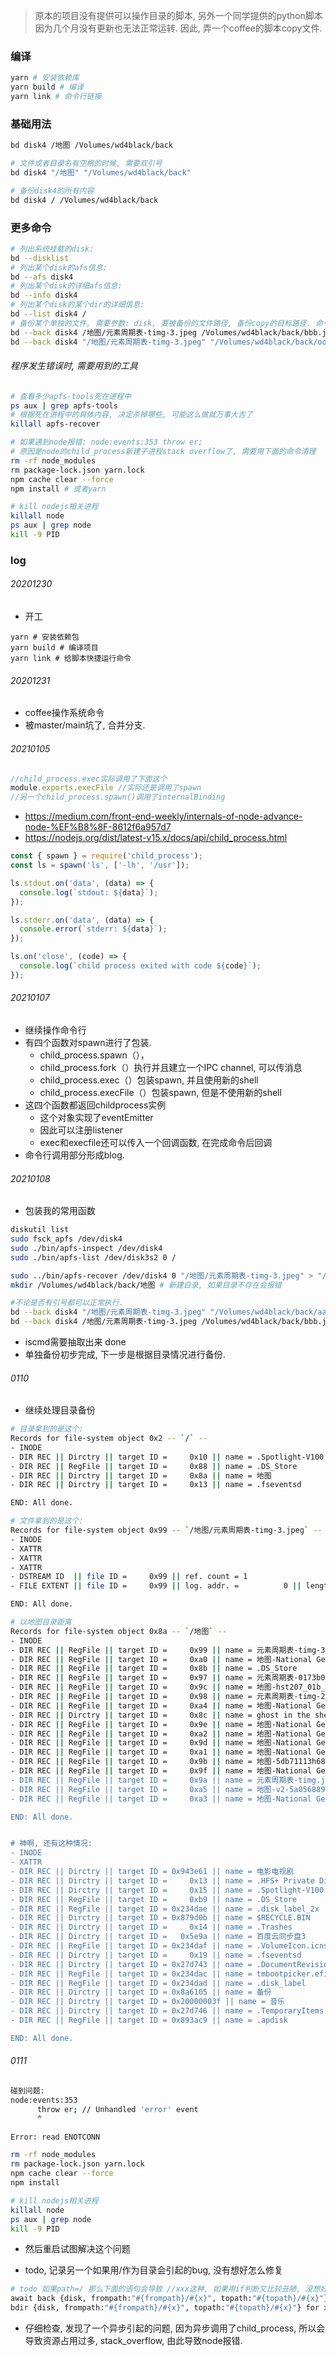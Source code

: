 > 原本的项目没有提供可以操作目录的脚本, 另外一个同学提供的python脚本因为几个月没有更新也无法正常运转. 因此, 弄一个coffee的脚本copy文件.

### 编译

```sh
yarn # 安装依赖库
yarn build # 编译
yarn link # 命令行链接
```

### 基础用法

```sh
bd disk4 /地图 /Volumes/wd4black/back

# 文件或者目录名有空格的时候, 需要双引号
bd disk4 "/地图" "/Volumes/wd4black/back"

# 备份disk4的所有内容
bd disk4 / /Volumes/wd4black/back
```

### 更多命令

```sh
# 列出系统挂载的disk: 
bd --disklist
# 列出某个disk的afs信息: 
bd --afs disk4
# 列出某个disk的详细afs信息: 
bd --info disk4
# 列出某个disk的某个dir的详细信息: 
bd --list disk4 /
# 备份某个单独的文件, 需要参数: disk, 要被备份的文件路径, 备份copy的目标路径. 命令行的引号不重要
bd --back disk4 /地图/元素周期表-timg-3.jpeg /Volumes/wd4black/back/bbb.jpeg
bd --back disk4 "/地图/元素周期表-timg-3.jpeg" "/Volumes/wd4black/back/ooo/xxx/xox/aaa.jpeg"
```

###### 程序发生错误时, 需要用到的工具

```sh
# 查看多少apfs-tools死在进程中
ps aux | grep apfs-tools
# 根据死在进程中的具体内容, 决定杀掉哪些, 可能这么做就万事大吉了
killall apfs-recover

# 如果遇到node报错: node:events:353 throw er;
# 原因是node的child_process新建子进程stack overflow了, 需要用下面的命令清理
rm -rf node_modules
rm package-lock.json yarn.lock
npm cache clear --force
npm install # 或者yarn

# kill nodejs相关进程
killall node
ps aux | grep node
kill -9 PID
```



### log

###### 20201230

- 开工

```
yarn # 安装依赖包
yarn build # 编译项目
yarn link # 给脚本快捷运行命令
```

###### 20201231

- coffee操作系统命令
- 被master/main坑了, 合并分支.

###### 20210105

```js
//child_process.exec实际调用了下面这个
module.exports.execFile //实际还是调用了spawn
//另一个child_process.spawn()调用了internalBinding
```

- https://medium.com/front-end-weekly/internals-of-node-advance-node-%EF%B8%8F-8612f6a957d7
- https://nodejs.org/dist/latest-v15.x/docs/api/child_process.html

```js
const { spawn } = require('child_process');
const ls = spawn('ls', ['-lh', '/usr']);

ls.stdout.on('data', (data) => {
  console.log(`stdout: ${data}`);
});

ls.stderr.on('data', (data) => {
  console.error(`stderr: ${data}`);
});

ls.on('close', (code) => {
  console.log(`child process exited with code ${code}`);
});
```

###### 20210107

- 继续操作命令行
- 有四个函数对spawn进行了包装.
  - child_process.spawn（），
  - child_process.fork（）执行并且建立一个IPC channel, 可以传消息
  - child_process.exec（）包装spawn, 并且使用新的shell
  - child_process.execFile（）包装spawn, 但是不使用新的shell
- 这四个函数都返回childprocess实例
  - 这个对象实现了eventEmitter
  - 因此可以注册listener
  - exec和execfile还可以传入一个回调函数, 在完成命令后回调
- 命令行调用部分形成blog.

###### 20210108

- 包装我的常用函数

```sh
diskutil list
sudo fsck_apfs /dev/disk4
sudo ./bin/apfs-inspect /dev/disk4
sudo ./bin/apfs-list /dev/disk3s2 0 / 

sudo ../bin/apfs-recover /dev/disk4 0 "/地图/元素周期表-timg-3.jpeg" > "/Volumes/wd4black/back/地图/元素周期表-timg-3.jpeg"
mkdir /Volumes/wd4black/back/地图 # 新建目录, 如果目录不存在会报错

#不论是否有引号都可以正常执行.
bd --back disk4 "/地图/元素周期表-timg-3.jpeg" "/Volumes/wd4black/back/aaa.jpeg"
bd --back disk4 /地图/元素周期表-timg-3.jpeg /Volumes/wd4black/back/bbb.jpeg
```

- iscmd需要抽取出来 done
- 单独备份初步完成, 下一步是根据目录情况进行备份.

###### 0110

- 继续处理目录备份

```sh
# 目录拿到的是这个: 
Records for file-system object 0x2 -- `/` --
- INODE
- DIR REC || Dirctry || target ID =     0x10 || name = .Spotlight-V100
- DIR REC || RegFile || target ID =     0x88 || name = .DS_Store
- DIR REC || Dirctry || target ID =     0x8a || name = 地图
- DIR REC || Dirctry || target ID =     0x13 || name = .fseventsd

END: All done.

# 文件拿到的是这个: 
Records for file-system object 0x99 -- `/地图/元素周期表-timg-3.jpeg` --
- INODE
- XATTR
- XATTR
- XATTR
- DSTREAM ID  || file ID =     0x99 || ref. count = 1
- FILE EXTENT || file ID =     0x99 || log. addr. =          0 || length =   237568 B =    0x3a000 B =    58 blocks =    0x3a blocks || phys. block =    0x405d3

END: All done.

# 以地图目录距离
Records for file-system object 0x8a -- `/地图` --
- INODE
- DIR REC || RegFile || target ID =     0x99 || name = 元素周期表-timg-3.jpeg
- DIR REC || RegFile || target ID =     0xa0 || name = 地图-National Geographic Mars Reference Map.jp2
- DIR REC || RegFile || target ID =     0x8b || name = .DS_Store
- DIR REC || RegFile || target ID =     0x97 || name = 元素周期表-0173b05b768daca801218d32832f21.jpg@3000w_1l_0o_100sh.jpg
- DIR REC || RegFile || target ID =     0x9c || name = 地图-hst207_01b_pic.jpg
- DIR REC || RegFile || target ID =     0x98 || name = 元素周期表-timg-2.jpeg
- DIR REC || RegFile || target ID =     0xa4 || name = 地图-National Geographic World Satellite Map.jp2
- DIR REC || Dirctry || target ID =     0x8c || name = ghost in the shell
- DIR REC || RegFile || target ID =     0x9e || name = 地图-National Geographic Earth at Night Map.jp2
- DIR REC || RegFile || target ID =     0xa2 || name = 地图-National Geographic Universe Reference Map.jp2
- DIR REC || RegFile || target ID =     0x9d || name = 地图-National Geographic Antarctica Satellite Map.jpg
- DIR REC || RegFile || target ID =     0xa1 || name = 地图-National Geographic Milky Way Reference Map.jp2
- DIR REC || RegFile || target ID =     0x9b || name = 地图-5db71113h68962619fda1.jpeg
- DIR REC || RegFile || target ID =     0x9f || name = 地图-National Geographic Earth's Fractured Surface Map.jp2
- DIR REC || RegFile || target ID =     0x9a || name = 元素周期表-timg.jpeg
- DIR REC || RegFile || target ID =     0xa5 || name = 地图-v2-5a05688930961118ce12e8801ccfb6a2_r.jpg
- DIR REC || RegFile || target ID =     0xa3 || name = 地图-National Geographic World Physical Ocean Floor.jp2

END: All done.


# 神啊, 还有这种情况:
- INODE
- XATTR
- DIR REC || Dirctry || target ID = 0x943e61 || name = 电影电视剧
- DIR REC || Dirctry || target ID =     0x13 || name = .HFS+ Private Directory Data
- DIR REC || Dirctry || target ID =     0x15 || name = .Spotlight-V100
- DIR REC || RegFile || target ID =     0xb9 || name = .DS_Store
- DIR REC || RegFile || target ID = 0x234dae || name = .disk_label_2x
- DIR REC || Dirctry || target ID = 0x879d0b || name = $RECYCLE.BIN
- DIR REC || Dirctry || target ID =     0x14 || name = .Trashes
- DIR REC || Dirctry || target ID =   0x5e9a || name = 百度云同步盘3
- DIR REC || RegFile || target ID = 0x234daf || name = .VolumeIcon.icns
- DIR REC || Dirctry || target ID =     0x19 || name = .fseventsd
- DIR REC || Dirctry || target ID = 0x27d743 || name = .DocumentRevisions-V100
- DIR REC || RegFile || target ID = 0x234dac || name = tmbootpicker.efi
- DIR REC || RegFile || target ID = 0x234dad || name = .disk_label
- DIR REC || Dirctry || target ID = 0x8a6105 || name = 备份
- DIR REC || Dirctry || target ID = 0x20000003f || name = 音乐
- DIR REC || Dirctry || target ID = 0x27d746 || name = .TemporaryItems
- DIR REC || RegFile || target ID = 0x893ac9 || name = .apdisk

END: All done.
```

###### 0111

```sh
碰到问题: 
node:events:353
      throw er; // Unhandled 'error' event
      ^

Error: read ENOTCONN
```

```sh
rm -rf node_modules
rm package-lock.json yarn.lock
npm cache clear --force
npm install

# kill nodejs相关进程
killall node
ps aux | grep node
kill -9 PID
```

- 然后重启试图解决这个问题

- todo, 记录另一个如果用/作为目录会引起的bug, 没有想好怎么修复

```sh
# todo 如果path=/ 那么下面的语句会导致 //xxx这种, 如果用if判断又比较丑陋, 没想好咋搞.
await back {disk, frompath:"#{frompath}/#{x}", topath:"#{topath}/#{x}"} for x in filelist
bdir {disk, frompath:"#{frompath}/#{x}", topath:"#{topath}/#{x}"} for x in dirlist
```

- 仔细检查, 发现了一个异步引起的问题, 因为异步调用了child_process, 所以会导致资源占用过多, stack_overflow, 由此导致node报错. 